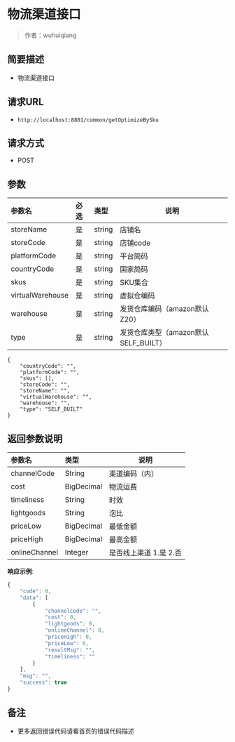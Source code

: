 # 物流渠道接口

> 作者：wuhuiqiang

## 简要描述

- 物流渠道接口

## 请求URL
- ` http://localhost:8801/common/getOptimizeBySku `
  
## 请求方式
- POST 

## 参数

|参数名|必选|类型|说明|
|:----    |:---|:----- |-----   |
|storeName |是  |string |店铺名   |
|storeCode |是  |string |店铺code   |
|platformCode |是  |string | 平台简码    |
|countryCode |是  |string | 国家简码    |
|skus     |是  |string | SKU集合    |
|virtualWarehouse     |是  |string | 虚拟仓编码    |
|warehouse     |是  |string | 发货仓库编码（amazon默认Z20）    |
|type     |是  |string | 发货仓库类型（amazon默认SELF_BUILT）    |

```
{
	"countryCode": "",
	"platformCode": "",
	"skus": [],
	"storeCode": "",
	"storeName": "",
	"virtualWarehouse": "",
	"warehouse": "",
	"type": "SELF_BUILT"
}
```


## 返回参数说明 

|参数名|类型|说明|
|:-----  |:-----|-----                           |
|channelCode |String   |渠道编码（内）  |
|cost |BigDecimal   |物流运费  |
|timeliness |String   |时效  |
|lightgoods |String   |泡比  |
|priceLow |BigDecimal   |最低金额  |
|priceHigh |BigDecimal   |最高金额  |
|onlineChannel |Integer  |	是否线上渠道 1.是 2.否 |

**响应示例**:
```javascript
{
	"code": 0,
	"data": [
		{
			"channelCode": "",
			"cost": 0,
			"lightgoods": 0,
			"onlineChannel": 0,
			"priceHigh": 0,
			"priceLow": 0,
			"resultMsg": "",
			"timeliness": ""
		}
	],
	"msg": "",
	"success": true
}
```

## 备注 

- 更多返回错误代码请看首页的错误代码描述